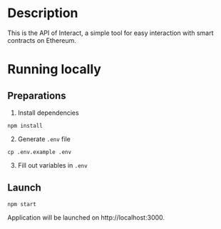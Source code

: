 # Description

This is the API of Interact, a simple tool for easy interaction with smart contracts on Ethereum.

# Running locally

## Preparations

1. Install dependencies

```
npm install
```

2. Generate `.env` file

```
cp .env.example .env
```

3. Fill out variables in `.env`

## Launch
```
npm start
```

Application will be launched on http://localhost:3000. 
